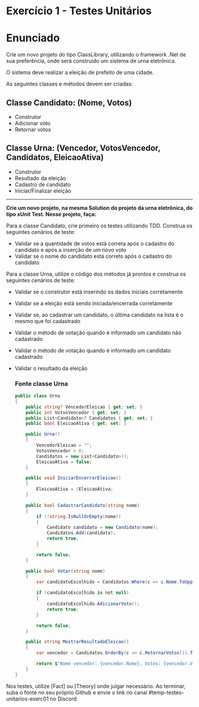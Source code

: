 # Exercício 1 - Testes Unitários

# Enunciado

Crie um novo projeto do tipo ClassLibrary, utilizando o framework .Net de sua preferência, onde será construído um sistema de urna eletrônica.

O sistema deve realizar a eleição de prefeito de uma cidade. 

As seguintes classes e métodos devem ser criadas: 

## Classe Candidato: (Nome, Votos)

- Construtor
- Adicionar voto
- Retornar votos

## Classe Urna: (Vencedor, VotosVencedor, Candidatos, EleicaoAtiva)

- Construtor
- Resultado da eleição
- Cadastro de candidato
- Iniciar/Finalizar eleição
---
**Crie um novo projeto, na mesma Solution do projeto da urna eletrônica, do tipo xUnit Test. Nesse projeto, faça:**

Para a classe Candidato, crie primeiro os testes utilizando TDD. Construa os seguintes cenários de teste:

- Validar se a quantidade de votos está correta após o cadastro do candidato e após a inserção de um novo voto
- Validar se o nome do candidato está correto após o cadastro do candidato


Para a classe Urna, utilize o código dos métodos já prontos e construa os seguintes cenários de teste:

- Validar se o construtor está inserindo os dados iniciais corretamente
- Validar se a eleição está sendo iniciada/encerrada corretamente
- Validar se, ao cadastrar um candidato, o última candidato na lista é o mesmo que foi cadastrado
- Validar o método de votação quando é informado um candidato não cadastrado
- Validar o método de votação quando é informado um candidato cadastrado
- Validar o resultado da eleição
    
    ### Fonte classe Urna
    
    ```csharp
    public class Urna
    {
        public string? VencedorEleicao { get; set; }
        public int VotosVencedor { get; set; }
        public List<Candidato>? Candidatos { get; set; }
        public bool EleicaoAtiva { get; set; }
    
        public Urna()
        {
            VencedorEleicao = "";
            VotosVencedor = 0;
            Candidatos = new List<Candidato>();
            EleicaoAtiva = false;
        }
    
        public void IniciarEncerrarEleicao()
        {
            EleicaoAtiva = !EleicaoAtiva;
        }
    
        public bool CadastrarCandidato(string nome)
        {
            if (!string.IsNullOrEmpty(nome))
            {
                Candidato candidato = new Candidato(nome);
                Candidatos.Add(candidato);
                return true;
            }
    
            return false;
        }
    
        public bool Votar(string nome)
        {
            var candidatoEscolhido = Candidatos.Where(c => c.Nome.ToUpper() == nome.ToUpper()).FirstOrDefault();
    
            if (candidatoEscolhido is not null)
            {
                candidatoEscolhido.AdicionarVoto();
                return true;
            }
    
            return false;
        }
    
        public string MostrarResultadoEleicao()
        {
            var vencedor = Candidatos.OrderBy(c => c.RetornarVotos()).ThenBy(c => c.Nome).FirstOrDefault();
    
            return $"Nome vencedor: {vencedor.Nome}. Votos: {vencedor.Votos}";
        }
    }
    ```
    

Nos testes, utilize [Fact] ou [Theory] onde julgar necessário. Ao terminar, suba o fonte no seu próprio Github e envie o link no canal #temp-testes-unitarios-exerc01 no Discord.
